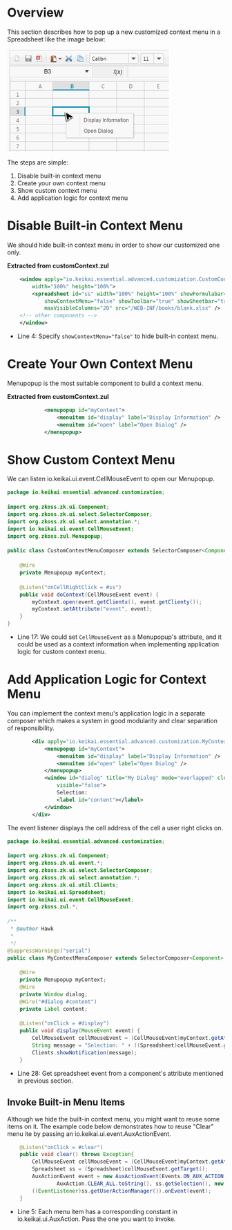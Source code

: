 # Overview

This section describes how to pop up a new customized context menu in a
Spreadsheet like the image below:

![ center](/assets/images/dev-ref/zss-essentials-customContextMenu.png " center")

The steps are simple:

1.  Disable built-in context menu
2.  Create your own context menu
3.  Show custom context menu
4.  Add application logic for context menu

# Disable Built-in Context Menu

We should hide built-in context menu in order to show our customized one
only.

**Extracted from customContext.zul**

``` xml
    <window apply="io.keikai.essential.advanced.customization.CustomContextMenuComposer"
        width="100%" height="100%">
        <spreadsheet id="ss" width="100%" height="100%" showFormulabar="true"
            showContextMenu="false" showToolbar="true" showSheetbar="true" maxVisibleRows="100"
            maxVisibleColumns="20" src="/WEB-INF/books/blank.xlsx" />
    <!-- other components -->
    </window>
```

  - Line 4: Specify `showContextMenu="false"` to hide built-in context
    menu.

# Create Your Own Context Menu

Menupopup is the most suitable component to build a context menu.

**Extracted from customContext.zul**

``` xml
            <menupopup id="myContext">
                <menuitem id="display" label="Display Information" />
                <menuitem id="open" label="Open Dialog" />
            </menupopup>
```

# Show Custom Context Menu

We can listen
<javadoc directory="keikai">io.keikai.ui.event.CellMouseEvent</javadoc>
to open our Menupopup.

``` java
package io.keikai.essential.advanced.customization;

import org.zkoss.zk.ui.Component;
import org.zkoss.zk.ui.select.SelectorComposer;
import org.zkoss.zk.ui.select.annotation.*;
import io.keikai.ui.event.CellMouseEvent;
import org.zkoss.zul.Menupopup;

public class CustomContextMenuComposer extends SelectorComposer<Component> {

    @Wire
    private Menupopup myContext;

    @Listen("onCellRightClick = #ss")
    public void doContext(CellMouseEvent event) {
        myContext.open(event.getClientx(), event.getClienty());
        myContext.setAttribute("event", event);
    }
}
```

  - Line 17: We could set `CellMouseEvent` as a Menupopup's attribute,
    and it could be used as a context information when implementing
    application logic for custom context menu.

# Add Application Logic for Context Menu

You can implement the context menu's application logic in a separate
composer which makes a system in good modularity and clear separation of
responsibility.

``` xml
        <div apply="io.keikai.essential.advanced.customization.MyContextMenuComposer">
            <menupopup id="myContext">
                <menuitem id="display" label="Display Information" />
                <menuitem id="open" label="Open Dialog" />
            </menupopup>
            <window id="dialog" title="My Dialog" mode="overlapped" closable="true"
                visible="false">
                Selection:
                <label id="content"></label>
            </window>
        </div>
```

The event listener displays the cell address of the cell a user right
clicks on.

``` java
package io.keikai.essential.advanced.customization;

import org.zkoss.zk.ui.Component;
import org.zkoss.zk.ui.event.*;
import org.zkoss.zk.ui.select.SelectorComposer;
import org.zkoss.zk.ui.select.annotation.*;
import org.zkoss.zk.ui.util.Clients;
import io.keikai.ui.Spreadsheet;
import io.keikai.ui.event.CellMouseEvent;
import org.zkoss.zul.*;

/**
 * @author Hawk
 *
 */
@SuppressWarnings("serial")
public class MyContextMenuComposer extends SelectorComposer<Component> {

    @Wire
    private Menupopup myContext;
    @Wire
    private Window dialog;
    @Wire("#dialog #content")
    private Label content;

    @Listen("onClick = #display")
    public void display(MouseEvent event) {
        CellMouseEvent cellMouseEvent = (CellMouseEvent)myContext.getAttribute("event");
        String message = "Selection: " + ((Spreadsheet)cellMouseEvent.getTarget()).getSelection().asString();
        Clients.showNotification(message);
    }
```

  - Line 28: Get spreadsheet event from a component's attribute
    mentioned in previous section.

## Invoke Built-in Menu Items

Although we hide the built-in context menu, you might want to reuse some
items on it. The example code below demonstrates how to reuse "Clear"
menu ite by passing an
<javadoc directory='zss'>io.keikai.ui.event.AuxActionEvent</javadoc>.

``` java
    @Listen("onClick = #clear")
    public void clear() throws Exception{
        CellMouseEvent cellMouseEvent = (CellMouseEvent)myContext.getAttribute("event");
        Spreadsheet ss = (Spreadsheet)cellMouseEvent.getTarget();
        AuxActionEvent event = new AuxActionEvent(Events.ON_AUX_ACTION, ss, ss.getSelectedSheet(), 
                AuxAction.CLEAR_ALL.toString(), ss.getSelection(), new HashMap());
        ((EventListener)ss.getUserActionManager()).onEvent(event);
    }
```

  - Line 5: Each menu item has a corresponding constant in
    <javadoc directory='zss'>io.keikai.ui.AuxAction</javadoc>. Pass
    the one you want to invoke.

